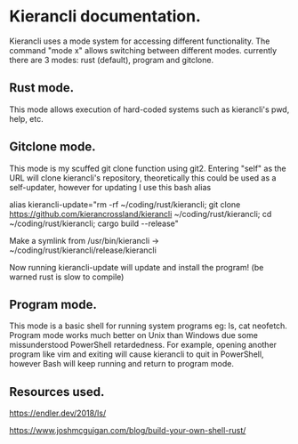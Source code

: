 # Kierancli documentation.

Kierancli uses a mode system for accessing different functionality.
The command "mode x" allows switching between different modes. currently there are 3 modes:
rust (default), program and gitclone.

## Rust mode.
This mode allows execution of hard-coded systems such as kierancli's pwd, help, etc.

## Gitclone mode.
This mode is my scuffed git clone function using git2.
Entering "self" as the URL will clone kierancli's repository,
theoretically this could be used as a self-updater, however for updating I use this bash alias

alias kierancli-update="rm -rf ~/coding/rust/kierancli; git clone https://github.com/kierancrossland/kierancli ~/coding/rust/kierancli; cd ~/coding/rust/kierancli; cargo build --release"

Make a symlink from /usr/bin/kierancli -> ~/coding/rust/kierancli/release/kierancli

Now running kierancli-update will update and install the program! (be warned rust is slow to compile)

## Program mode.
This mode is a basic shell for running system programs eg: ls, cat neofetch.
Program mode works much better on Unix than Windows due some missunderstood PowerShell retardedness.
For example, opening another program like vim and exiting will cause kierancli to quit in PowerShell,
however Bash will keep running and return to program mode.

## Resources used.
https://endler.dev/2018/ls/

https://www.joshmcguigan.com/blog/build-your-own-shell-rust/
